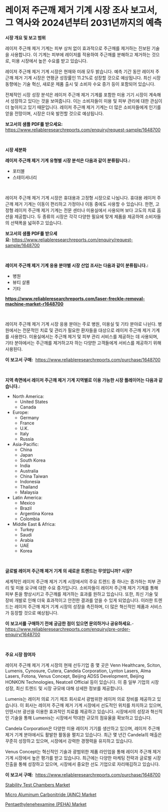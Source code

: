 <p><h1>레이저 주근깨 제거 기계 시장 조사 보고서, 그 역사와 2024년부터 2031년까지의 예측</h1></p><p><strong>시장 개요 및 보고 범위</strong></p>
<p><p>레이저 주근깨 제거 기계는 피부 상처 없이 효과적으로 주근깨를 제거하는 진보된 기술을 사용합니다. 이 기계는 피부에 레이저를 적용하여 주근깨를 분해하고 제거하는 것으로, 미용 시장에서 높은 수요를 받고 있습니다.</p><p>레이저 주근깨 제거 기계 시장은 현재와 미래 모두 밝습니다. 예측 기간 동안 레이저 주근깨 제거 기계 시장은 연평균 성장률인 11.2%로 성장할 것으로 예상됩니다. 최신 시장 동향에는 기술 혁신, 새로운 제품 출시 및 소비자 수요 증가 등이 포함되어 있습니다.</p><p>전체적인 시장 성장 분석은 레이저 주근깨 제거 기계를 포함한 미용 기기 시장이 계속해서 성장하고 있다는 것을 보여줍니다. 이는 소비자들이 미용 및 피부 관리에 대한 관심이 더 높아지고 있기 때문입니다. 레이저 주근깨 제거 기계는 더 많은 소비자들에게 인기를 얻을 전망이며, 시장은 더욱 발전할 것으로 예상됩니다.</p></p>
<p><strong>보고서의 샘플 PDF를 받으세요:</strong> <a href="https://www.reliableresearchreports.com/enquiry/request-sample/1648700">https://www.reliableresearchreports.com/enquiry/request-sample/1648700</a></p>
<p>&nbsp;</p>
<p><strong>시장 세분화</strong></p>
<p><strong>레이저 주근깨 제거 기계 유형별 시장 분석은 다음과 같이 분류됩니다.:</strong></p>
<p><ul><li>포터블</li><li>스테이셔너리</li></ul></p>
<p>&nbsp;</p>
<p><p>레이저 주근깨 제거 기계 시장은 휴대용과 고정형 시장으로 나뉩니다. 휴대용 레이저 주근깨 제거 기계는 이동이 편리하고 가정이나 이동 중에도 사용할 수 있습니다. 한편, 고정형 레이저 주근깨 제거 기계는 전문 센터나 미용실에서 사용되며 보다 고도의 치료 옵션을 제공합니다. 두 종류의 시장은 각각 다양한 필요에 맞게 제품을 제공하여 소비자들의 선택폭을 넓혀주고 있습니다.</p></p>
<p><strong>보고서의 샘플 PDF를 받으세요:</strong>&nbsp;<a href="https://www.reliableresearchreports.com/enquiry/request-sample/1648700">https://www.reliableresearchreports.com/enquiry/request-sample/1648700</a></p>
<p>&nbsp;</p>
<p><strong> 레이저 주근깨 제거 기계 응용 분야별 시장 산업 조사는 다음과 같이 분류됩니다.:</strong></p>
<p><ul><li>병원</li><li>뷰티 살롱</li><li>기타</li></ul></p>
<p><strong><a href="https://www.reliableresearchreports.com/laser-freckle-removal-machine-market-r1648700">https://www.reliableresearchreports.com/laser-freckle-removal-machine-market-r1648700</a></strong></p>
<p>&nbsp;</p>
<p><p>레이저 주근깨 제거 기계 시장 응용 분야는 주로 병원, 미용실 및 기타 분야로 나뉜다. 병원에서는 전문적인 치료 및 관리가 필요한 환자들을 대상으로 레이저 주근깨 제거 기계를 사용한다. 미용실에서는 주근깨 제거 및 피부 관리 서비스를 제공하는 데 사용되며, 기타 분야에서는 주근깨를 제거하고자 하는 다양한 고객들에게 서비스를 제공하기 위해 사용된다.</p></p>
<p><strong>이 보고서 구매:</strong>&nbsp; <a href="https://www.reliableresearchreports.com/purchase/1648700">https://www.reliableresearchreports.com/purchase/1648700</a></p>
<p>&nbsp;</p>
<p><strong>지역 측면에서 레이저 주근깨 제거 기계 지역별로 이용 가능한 시장 플레이어는 다음과 같습니다.:</strong></p>
<p><ul>
    <li>
        North America:
        <ul>
            <li>United States</li>
            <li>Canada</li>
        </ul>
    </li>
    <li>
        Europe:
        <ul>
            <li>Germany</li>
            <li>France</li>
            <li>U.K.</li>
            <li>Italy</li>
            <li>Russia</li>
        </ul>
    </li>
    <li>
        Asia-Pacific:
        <ul>
            <li>China</li>
            <li>Japan</li>
            <li>South Korea</li>
            <li>India</li>
            <li>Australia</li>
            <li>China Taiwan</li>
            <li>Indonesia</li>
            <li>Thailand</li>
            <li>Malaysia</li>
        </ul>
    </li>
    <li>
        Latin America:
        <ul>
            <li>Mexico</li>
            <li>Brazil</li>
            <li>Argentina Korea</li>
            <li>Colombia</li>
        </ul>
    </li>
    <li>
        Middle East & Africa:
        <ul>
            <li>Turkey</li>
            <li>Saudi</li>
            <li>Arabia</li>
            <li>UAE</li>
            <li>Korea</li>
        </ul>
    </li>
    </ul></p>
<p>&nbsp;</p>
<p><strong>글로벌 레이저 주근깨 제거 기계 의 새로운 트렌드는 무엇입니까? 시장?</strong></p>
<p><p>세계적인 레이저 주근깨 제거 기계 시장에서의 주요 트렌드 중 하나는 증가하는 피부 관리 및 미용 요구에 대한 수요 증가입니다. 소비자들이 레이저 주근깨 제거 기계를 통해 피부 톤을 향상시키고 주근깨를 제거하는 효과를 원하고 있습니다. 또한, 최신 기술 및 장비 개발로 인해 더욱 효과적이고 안전한 결과를 얻을 수 있게 되었습니다. 이러한 트렌드는 레이저 주근깨 제거 기계 시장의 성장을 촉진하며, 더 많은 혁신적인 제품과 서비스가 등장할 것으로 예상됩니다.</p></p>
<p><strong>이 보고서를 구매하기 전에 궁금한 점이 있으면 문의하거나 공유하세요.</strong>- <a href="https://www.reliableresearchreports.com/enquiry/pre-order-enquiry/1648700">https://www.reliableresearchreports.com/enquiry/pre-order-enquiry/1648700</a></p>
<p>&nbsp;</p>
<p><strong>주요 시장 참여자</strong></p>
<p><p>레이저 주근깨 제거 기계 시장의 현재 선두기업 중 몇 곳은 Venn Healthcare, Sciton, Lumenis, Cynosure, Cutera, Candela Corporation, Lynton Lasers, Alma Lasers, Fotona, Venus Concept, Beijing ADSS Development, Beijing HONKON Technologies, Neatcell Official 등이 있습니다. 이 중 일부 기업의 시장 성장, 최신 트렌드 및 시장 규모에 대해 상세한 정보를 제공합니다.</p><p>Lumenis는 레이저 의료 기기 제조 회사로서 광범위한 레이저 의료 장비를 제공하고 있습니다. 이 회사는 레이저 주근깨 제거 기계 시장에서 선도적인 위치를 차지하고 있으며, 인텐시브 광선을 이용한 효과적인 치료를 제공하고 있습니다. 시장에서의 성장과 혁신적인 기술을 통해 Lumenis는 시장에서 막대한 규모의 점유율을 확보하고 있습니다.</p><p>Candela Corporation은 다양한 미용 레이저 기기를 생산하고 있으며, 레이저 주근깨 제거 기계 분야에서도 활발한 활동을 펼치고 있습니다. 최근 몇 년간 Candela의 매출은 꾸준히 성장하고 있으며, 시장에서 강력한 경쟁력을 유지하고 있습니다.</p><p>Venus Concept는 혁신적인 기술과 광범위한 제품 라인업을 통해 레이저 주근깨 제거 기계 시장에서 높은 평가를 받고 있습니다. 최근에는 다양한 마케팅 전략과 글로벌 시장 진출을 통해 성장하고 있으며, 시장에서 중요한 선도 기업으로 자리매김하고 있습니다.</p></p>
<p><strong>이 보고서 구매:</strong>&nbsp;&nbsp;<a href="https://www.reliableresearchreports.com/purchase/1648700">https://www.reliableresearchreports.com/purchase/1648700</a></p>
<p><p><a href="https://github.com/Sinjinluong3e0awx2m195k76/Market-Research-Report-List-2/blob/main/stability-test-chambers-market.md">Stability Test Chambers Market</a></p><p><a href="https://www.linkedin.com/pulse/micro-aluminum-carbonitride-alnc-market-size-furnishes-valuable-bnuve?trackingId=9XBa%2FwUVKaCewjHML1Y1BQ%3D%3D">Micro Aluminum Carbonitride (AlNC) Market</a></p><p><a href="https://www.linkedin.com/pulse/pentaethylenehexamine-peha-market-research-report-key-successful-yj5ve?trackingId=A0S02zwlxNkY8g%2FIZ2nr1w%3D%3D">Pentaethylenehexamine (PEHA) Market</a></p></p>